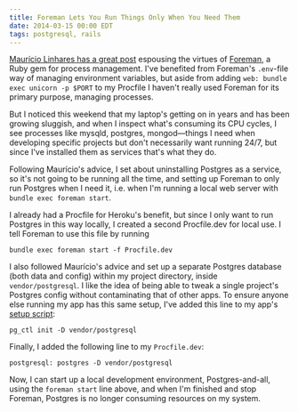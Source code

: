 ```yaml
---
title: Foreman Lets You Run Things Only When You Need Them
date: 2014-03-15 00:00 EDT
tags: postgresql, rails
---
```


[Maurício Linhares has a great post](http://mauricio.github.io/2014/02/09/foreman-and-environment-variables.html) espousing the virtues of [Foreman][1], a Ruby gem for process management. I've benefited from Foreman's `.env`-file way of managing environment variables, but aside from adding `web: bundle exec unicorn -p $PORT` to my Procfile I haven't really used Foreman for its primary purpose, managing processes.

<!--more-->

But I noticed this weekend that my laptop's getting on in years and has been growing sluggish, and when I inspect what's consuming its CPU cycles, I see processes like mysqld, postgres, mongod—things I need when developing specific projects but don't necessarily want running 24/7, but since I've installed them as services that's what they do.

Following Maurício's advice, I set about uninstalling Postgres as a service, so it's not going to be running all the time, and setting up Foreman to only run Postgres when I need it, i.e. when I'm running a local web server with `bundle exec foreman start`.

I already had a Procfile for Heroku's benefit, but since I only want to run Postgres in this way locally, I created a second Procfile.dev for local use. I tell Foreman to use this file by running

    bundle exec foreman start -f Procfile.dev

I also followed Maurício's advice and set up a separate Postgres database (both data and config) within my project directory, inside `vendor/postgresql`. I like the idea of being able to tweak a single project's Postgres config without contaminating that of other apps. To ensure anyone else running my app has this same setup, I've added this line to my app's [setup script][2]:

    pg_ctl init -D vendor/postgresql

Finally, I added the following line to my `Procfile.dev`:

    postgresql: postgres -D vendor/postgresql

Now, I can start up a local development environment, Postgres-and-all, using the `foreman start` line above, and when I'm finished and stop Foreman, Postgres is no longer consuming resources on my system.

 [1]: https://github.com/ddollar/foreman
 [2]: http://robots.thoughtbot.com/post/41439635905/bin-setup
